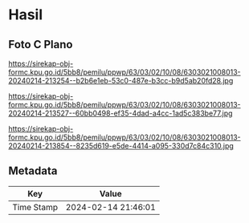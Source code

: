 # Hasil

## Foto C Plano

https://sirekap-obj-formc.kpu.go.id/5bb8/pemilu/ppwp/63/03/02/10/08/6303021008013-20240214-213254--b2b6e1eb-53c0-487e-b3cc-b9d5ab20fd28.jpg

https://sirekap-obj-formc.kpu.go.id/5bb8/pemilu/ppwp/63/03/02/10/08/6303021008013-20240214-213527--60bb0498-ef35-4dad-a4cc-1ad5c383be77.jpg

https://sirekap-obj-formc.kpu.go.id/5bb8/pemilu/ppwp/63/03/02/10/08/6303021008013-20240214-213854--8235d619-e5de-4414-a095-330d7c84c310.jpg


## Metadata

| Key        | Value               |
| ---------- | ------------------- |
| Time Stamp | 2024-02-14 21:46:01 |



